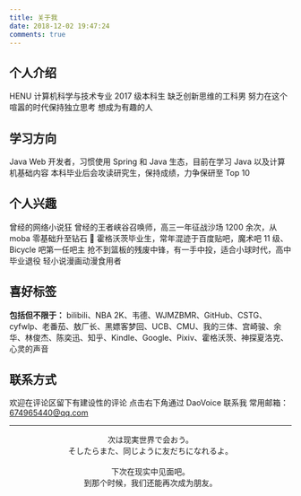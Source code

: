 ```yaml
---
title: 关于我
date: 2018-12-02 19:47:24
comments: true
---
```


##  个人介绍

HENU 计算机科学与技术专业 2017 级本科生
缺乏创新思维的工科男
努力在这个喧嚣的时代保持独立思考
想成为有趣的人

##  学习方向

Java Web 开发者，习惯使用 Spring 和 Java 生态，目前在学习 Java 以及计算机基础内容
本科毕业后会攻读研究生，保持成绩，力争保研至 Top 10

##  个人兴趣

曾经的网络小说狂
曾经的王者峡谷召唤师，高三一年征战沙场 1200 余次，从 moba 零基础升至钻石 🐶
霍格沃茨毕业生，常年混迹于百度贴吧，魔术吧 11 级、Bicycle 吧第一任吧主
抢不到篮板的残废中锋，有一手中投，适合小球时代，高中毕业退役
轻小说漫画动漫食用者


##  喜好标签

**包括但不限于：**
bilibili、NBA 2K、韦德、WJMZBMR、GitHub、CSTG、cyfwlp、老番茄、敖厂长、黑嫖客梦回、UCB、CMU、我的三体、宫崎骏、余华、林俊杰、陈奕迅、知乎、Kindle、Google、Pixiv、霍格沃茨、神探夏洛克、心灵的声音

##  联系方式

欢迎在评论区留下有建设性的评论
点击右下角通过 DaoVoice 联系我
常用邮箱：674965440@qq.com

-------

<center>
次は现実世界で会おう。<br/>
そしたらまた、同じように友だちになれるよ。
<br/><br/>
下次在现实中见面吧。<br/>
到那个时候，我们还能再次成为朋友。

</center>